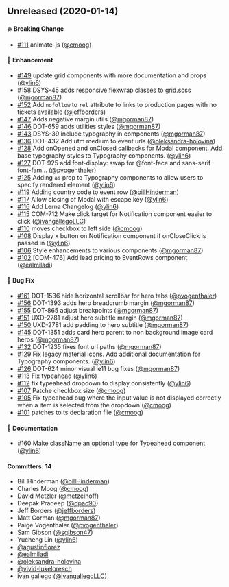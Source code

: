 
## Unreleased (2020-01-14)

#### :boom: Breaking Change
* [#111](https://github.com/VividSeats/vivid-design-patterns/pull/111) animate-js ([@cmoog](https://github.com/cmoog))

#### :rocket: Enhancement
* [#149](https://github.com/VividSeats/vivid-design-patterns/pull/149) update grid components with more documentation and props ([@ylin6](https://github.com/ylin6))
* [#158](https://github.com/VividSeats/vivid-design-patterns/pull/158) DSYS-45 adds responsive flexwrap classes to grid.scss ([@mgorman87](https://github.com/mgorman87))
* [#152](https://github.com/VividSeats/vivid-design-patterns/pull/152) Add `nofollow` to `rel` attribute to links to production pages with no tickets available ([@jeffborders](https://github.com/jeffborders))
* [#147](https://github.com/VividSeats/vivid-design-patterns/pull/147) Adds negative margin utils ([@mgorman87](https://github.com/mgorman87))
* [#146](https://github.com/VividSeats/vivid-design-patterns/pull/146) DOT-659 adds utilities styles ([@mgorman87](https://github.com/mgorman87))
* [#143](https://github.com/VividSeats/vivid-design-patterns/pull/143) DSYS-39 include typography in components ([@mgorman87](https://github.com/mgorman87))
* [#136](https://github.com/VividSeats/vivid-design-patterns/pull/136) DOT-432 Add utm medium to event urls ([@oleksandra-holovina](https://github.com/oleksandra-holovina))
* [#128](https://github.com/VividSeats/vivid-design-patterns/pull/128) Add onOpened and onClosed callbacks for Modal component. Add base typography styles to Typography components. ([@ylin6](https://github.com/ylin6))
* [#127](https://github.com/VividSeats/vivid-design-patterns/pull/127) DOT-925 add font-display: swap for @font-face and sans-serif font-fam… ([@pvogenthaler](https://github.com/pvogenthaler))
* [#125](https://github.com/VividSeats/vivid-design-patterns/pull/125) Adding `as` prop to Typography components to allow users to specify rendered element ([@ylin6](https://github.com/ylin6))
* [#119](https://github.com/VividSeats/vivid-design-patterns/pull/119) Adding country code to event row ([@billHinderman](https://github.com/billHinderman))
* [#117](https://github.com/VividSeats/vivid-design-patterns/pull/117) Allow closing of Modal with escape key ([@ylin6](https://github.com/ylin6))
* [#116](https://github.com/VividSeats/vivid-design-patterns/pull/116) Add Lerna Changelog ([@ylin6](https://github.com/ylin6))
* [#115](https://github.com/VividSeats/vivid-design-patterns/pull/115) COM-712 Make click target for Notification component easier to click ([@ivangallegoLLC](https://github.com/ivangallegoLLC))
* [#110](https://github.com/VividSeats/vivid-design-patterns/pull/110) moves checkbox to left side ([@cmoog](https://github.com/cmoog))
* [#108](https://github.com/VividSeats/vivid-design-patterns/pull/108) Display x button on Notification component if onCloseClick is passed in ([@ylin6](https://github.com/ylin6))
* [#106](https://github.com/VividSeats/vivid-design-patterns/pull/106) Style enhancements to various components ([@mgorman87](https://github.com/mgorman87))
* [#102](https://github.com/VividSeats/vivid-design-patterns/pull/102) [COM-476] Add lead pricing to EventRows component ([@ealmiladi](https://github.com/ealmiladi))

#### :bug: Bug Fix
* [#161](https://github.com/VividSeats/vivid-design-patterns/pull/161) DOT-1536 hide horizontal scrollbar for hero tabs ([@pvogenthaler](https://github.com/pvogenthaler))
* [#156](https://github.com/VividSeats/vivid-design-patterns/pull/156) DOT-1393 adds hero breadcrumb margin ([@mgorman87](https://github.com/mgorman87))
* [#155](https://github.com/VividSeats/vivid-design-patterns/pull/155) DOT-865 adjust breakpoints ([@mgorman87](https://github.com/mgorman87))
* [#151](https://github.com/VividSeats/vivid-design-patterns/pull/151) UXD-2781 adjust hero subtitle margin ([@mgorman87](https://github.com/mgorman87))
* [#150](https://github.com/VividSeats/vivid-design-patterns/pull/150) UXD-2781 add padding to hero subtitle ([@mgorman87](https://github.com/mgorman87))
* [#145](https://github.com/VividSeats/vivid-design-patterns/pull/145) DOT-1351 adds card hero parent to non background image card heros ([@mgorman87](https://github.com/mgorman87))
* [#132](https://github.com/VividSeats/vivid-design-patterns/pull/132) DOT-1235 fixes font url paths ([@mgorman87](https://github.com/mgorman87))
* [#129](https://github.com/VividSeats/vivid-design-patterns/pull/129) Fix legacy material icons. Add additional documentation for Typography components. ([@ylin6](https://github.com/ylin6))
* [#126](https://github.com/VividSeats/vivid-design-patterns/pull/126) DOT-624 minor visual ie11 bug fixes ([@mgorman87](https://github.com/mgorman87))
* [#113](https://github.com/VividSeats/vivid-design-patterns/pull/113) Fix typeahead ([@ylin6](https://github.com/ylin6))
* [#112](https://github.com/VividSeats/vivid-design-patterns/pull/112) fix typeahead dropdown to display consistently ([@ylin6](https://github.com/ylin6))
* [#107](https://github.com/VividSeats/vivid-design-patterns/pull/107) Patche checkbox size ([@cmoog](https://github.com/cmoog))
* [#105](https://github.com/VividSeats/vivid-design-patterns/pull/105) Fix typeahead bug where the input value is not displayed correctly when a item is selected from the dropdown ([@cmoog](https://github.com/cmoog))
* [#101](https://github.com/VividSeats/vivid-design-patterns/pull/101) patches to ts declaration file ([@cmoog](https://github.com/cmoog))

#### :memo: Documentation
* [#160](https://github.com/VividSeats/vivid-design-patterns/pull/160) Make className an optional type for Typeahead component ([@ylin6](https://github.com/ylin6))

#### Committers: 14
- Bill Hinderman ([@billHinderman](https://github.com/billHinderman))
- Charles Moog ([@cmoog](https://github.com/cmoog))
- David Metzler ([@metzelhoff](https://github.com/metzelhoff))
- Deepak Pradeep ([@dpac90](https://github.com/dpac90))
- Jeff Borders ([@jeffborders](https://github.com/jeffborders))
- Matt Gorman ([@mgorman87](https://github.com/mgorman87))
- Paige Vogenthaler ([@pvogenthaler](https://github.com/pvogenthaler))
- Sam Gibson ([@sgibson47](https://github.com/sgibson47))
- Yucheng Lin ([@ylin6](https://github.com/ylin6))
- [@agustinflorez](https://github.com/agustinflorez)
- [@ealmiladi](https://github.com/ealmiladi)
- [@oleksandra-holovina](https://github.com/oleksandra-holovina)
- [@vivid-lukeloresch](https://github.com/vivid-lukeloresch)
- ivan gallego ([@ivangallegoLLC](https://github.com/ivangallegoLLC))
